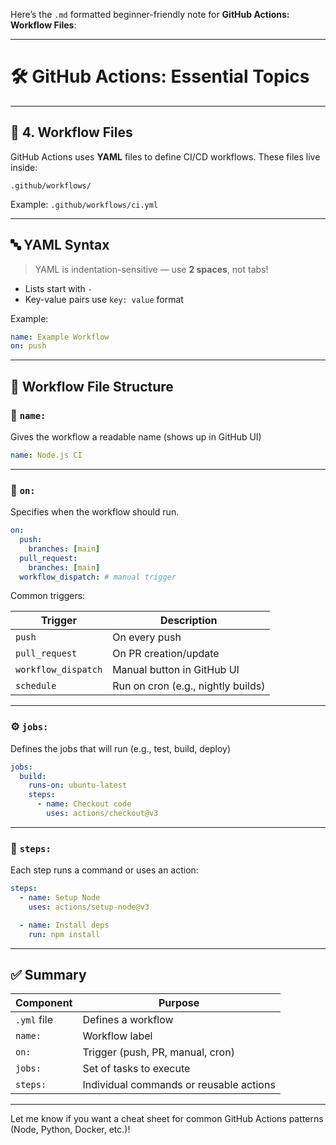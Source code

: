 Here’s the `.md` formatted beginner-friendly note for **GitHub Actions: Workflow Files**:

---

# 🛠️ **GitHub Actions: Essential Topics**

---

## 📁 **4. Workflow Files**

GitHub Actions uses **YAML** files to define CI/CD workflows. These files live inside:

```
.github/workflows/
```

Example: `.github/workflows/ci.yml`

---

## 🔤 **YAML Syntax**

> YAML is indentation-sensitive — use **2 spaces**, not tabs!

* Lists start with `-`
* Key-value pairs use `key: value` format

Example:

```yaml
name: Example Workflow
on: push
```

---

## 🧾 **Workflow File Structure**

### 🔖 `name:`

Gives the workflow a readable name (shows up in GitHub UI)

```yaml
name: Node.js CI
```

---

### 🚨 `on:`

Specifies when the workflow should run.

```yaml
on:
  push:
    branches: [main]
  pull_request:
    branches: [main]
  workflow_dispatch: # manual trigger
```

Common triggers:

| Trigger             | Description                        |
| ------------------- | ---------------------------------- |
| `push`              | On every push                      |
| `pull_request`      | On PR creation/update              |
| `workflow_dispatch` | Manual button in GitHub UI         |
| `schedule`          | Run on cron (e.g., nightly builds) |

---

### ⚙️ `jobs:`

Defines the jobs that will run (e.g., test, build, deploy)

```yaml
jobs:
  build:
    runs-on: ubuntu-latest
    steps:
      - name: Checkout code
        uses: actions/checkout@v3
```

---

### 🧱 `steps:`

Each step runs a command or uses an action:

```yaml
steps:
  - name: Setup Node
    uses: actions/setup-node@v3

  - name: Install deps
    run: npm install
```

---

## ✅ Summary

| Component   | Purpose                                 |
| ----------- | --------------------------------------- |
| `.yml` file | Defines a workflow                      |
| `name:`     | Workflow label                          |
| `on:`       | Trigger (push, PR, manual, cron)        |
| `jobs:`     | Set of tasks to execute                 |
| `steps:`    | Individual commands or reusable actions |

---

Let me know if you want a cheat sheet for common GitHub Actions patterns (Node, Python, Docker, etc.)!
